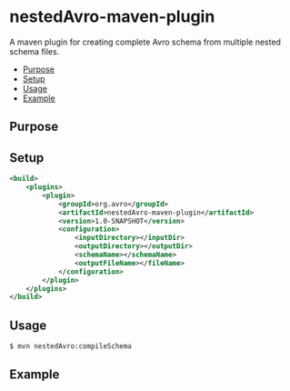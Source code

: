 # nestedAvro-maven-plugin

A maven plugin for creating complete Avro schema from multiple nested schema files.

* [Purpose](#purpose)
* [Setup](#setup)
* [Usage](#usage)
* [Example](#example)


## Purpose

## Setup

```xml
<build>
    <plugins>
        <plugin>
            <groupId>org.avro</groupId>
            <artifactId>nestedAvro-maven-plugin</artifactId>
            <version>1.0-SNAPSHOT</version>
            <configuration>
                <inputDirectory></inputDir>
                <outputDirectory></outputDir>
                <schemaName></schemaName>
                <outputFileName></fileName>
            </configuration>
        </plugin>
    </plugins>
</build>
```

## Usage

```bash
$ mvn nestedAvro:compileSchema
```

## Example

